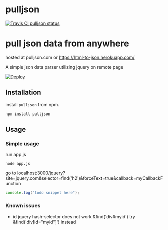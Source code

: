 pulljson
========

[![Travis CI pulljson status](https://travis-ci.org/santeriv/pulljson.svg?branch=master "pulljson - master")](https://travis-ci.org/santeriv/pulljson)

# pull json data from anywhere

hosted at pulljson.com or https://html-to-json.herokuapp.com/

A simple json data parser utilizing jquery on remote page

[![Deploy](https://www.herokucdn.com/deploy/button.png)](https://heroku.com/deploy)

## Installation

install `pulljson` from npm.

    npm install pulljson

## Usage

### Simple usage

run app.js

	node app.js 
	
go to localhost:3000/jquery?site=jquery.com&selector=find('h2')&forceText=true&callback=myCallbackFunction

```javascript
console.log("todo snippet here");
```

### Known issues

- id jquery hash-selector does not work &find('div#myid') try &find('div[id="myid"]') instead
